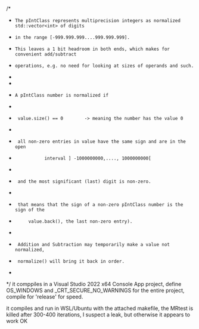 /*
*     The pIntClass represents multiprecision integers as normalized std::vector<int> of digits 
*     in the range [-999.999.999....999.999.999]. 
*     This leaves a 1 bit headroom in both ends, which makes for convenient add/subtract 
*     operations, e.g. no need for looking at sizes of operands and such.
*     
* 
*     A pIntClass number is normalized if
* 
*      value.size() == 0        -> meaning the number has the value 0
* 
*      all non-zero entries in value have the same sign and are in the open
*                interval ] -1000000000,...., 1000000000[
*
*      and the most significant (last) digit is non-zero.
*
*      that means that the sign of a non-zero pIntClass number is the sign of the
*          value.back(), the last non-zero entry).
*
*	   Addition and Subtraction may temporarily make a value not normalized,
*	   normalize() will bring it back in order.
* 
*/
  it comppiles in a Visual Studio 2022 x64 Console App project, define OS_WINDOWS and _CRT_SECURE_NO_WARNINGS for the entire project, compile for 'release' for speed.
  
  it compiles and run in WSL/Ubuntu with the attached makefile, the MRtest is killed after 300-400 iterations,   I suspect a leak, but otherwise it appears to work OK
